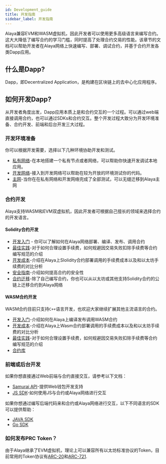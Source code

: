 ```yaml
---
id: Development_guide
title: 开发指南
sidebar_label: 开发指南
---
```


Alaya兼容EVM和WASM虚拟机，因此开发者可以使用更多高级语言来编写合约。这大大降低了编写合约的学习门槛，同时提高了处理合约交易的性能。该章节的文档可以帮助开发者在Alaya网络上快速编写、部署、调试合约，并基于合约开发各类Dapp应用。

## 什么是Dapp?

Dapp，即Decentralized Application，是构建在区块链上的去中心化应用程序。

## 如何开发Dapp?

从开发者角度出发，Dapp应用本质上是和合约交互的一个过程。可以通过web端直接调用合约，也可以通过SDKs和合约交互。整个开发过程大致分为开发环境准备、合约开发、前端和后台开发三大过程。

### 开发环境准备

你可以根据开发需要，选择以下几种环境协助开发和测试。

- [私有网络](/alaya-devdocs/zh-CN/Build_Private_Chain)-在本地搭建一个私有节点或者网络，可以帮助你快速开发调试本地应用。
- [开发网络](/alaya-devdocs/zh-CN/Join_Dev_Network)-接入到开发网络可以帮助在较为开放的环境测试你的代码。
- [主网](#)-当你在在私有网络和开发网络完成了全部测试，可以无缝迁移到Alaya主网

### 合约开发

Alaya支持WASM和EVM双虚拟机，因此开发者可根据自己擅长的领域来选择合约的开发语言。

#### Solidity合约开发

 - [开发入门](/alaya-devdocs/zh-CN/Solidity_Dev_Manual) - 你可以了解如何在Alaya网络部署、编译、发布、调用合约
-  [最佳实践](/alaya-devdocs/zh-CN/Solidity_Contract_Best_Practice)-对于如何合理设置手续费，如何规避因交易失败扣除手续费等合约编写规范的介绍
- [开发成本](docs/zh-CN/Solidity_Contract_Dev_Costs)-介绍在Alaya上Slolidity合约部署调用的手续费成本以及和以太坊手续费的对比分析
- [安全指南](/alaya-devdocs/zh-CN/Solidity_Contract_Security_Dev_Guide)-介绍如何提高合约的安全性
- [合约迁移](/alaya-devdocs/zh-CN/Solidity_Contract_Migrate)-除了自己编写合约，你也可以从以太坊或其他支持Solidity合约的公链上迁移合约到Alaya网络

#### WASM合约开发

WASM合约目前只支持`C++`语言开发，也欢迎大家继续扩展其他主流语言的合约。

- [开发入门](/alaya-devdocs/zh-CN/Solidity_Dev_Manual)-介绍如何在Alaya上编译发布调用WASM合约 
- [开发成本](/alaya-devdocs/zh-CN/Solidity_Contract_Dev_Costs)-介绍在Alaya上Wasm合约部署调用的手续费成本以及和以太坊手续费的对比分析
- [最佳实践](/alaya-devdocs/zh-CN/Solidity_Contract_Best_Practice)-对于如何合理设置手续费，如何规避因交易失败扣除手续费等合约编写规范的介绍
- [合约库](/alaya-devdocs/zh-CN/Wasm_Contract_API)


### 前端或后台开发

如果你想直接通过Web前端与合约直接交互，请参考以下文档：
- [Samurai API](/alaya-devdocs/zh-CN/Samurai_API)-提供Web钱包开发支持
- [JS SDK](/alaya-devdocs/zh-CN/JS_SDK)-如何使用JS与合约或Alaya网络进行交互

如果你想通过编写后端代码来和合约或Alaya网络进行交互，以下不同语言的SDK可以提供帮助：
- [JAVA SDK](/alaya-devdocs/zh-CN/Java_SDK)
- [Go SDK](#)


### 如何发布PRC Token？

由于Alaya继承了EVM虚拟机，理论上可以兼容所有以太坊标准协议的Token，目前常用的Token协议有[ARC-20](/alaya-devdocs/zh-CN/PRC20_contract/)和[ARC-721](/alaya-devdocs/zh-CN/PRC721_contract/).


